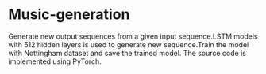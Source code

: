 # Music-generation
Generate new output sequences from a given input sequence.LSTM models with 512 hidden layers  is used to generate new sequence.Train the model with Nottingham dataset and save the trained model.
The source code is implemented using PyTorch.
